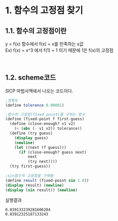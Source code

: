 # 1. 함수의 고정점 찾기
## 1.1. 함수의 고정점이란
y = f(x) 함수에서 f(x) = x를 만족하는 x값
<br>
Ex) f(x) = x^3 에서 f(1) = 1 이기 때문에 1은 f(x)의 고정점

<br>

## 1.2. scheme코드
SICP 마법사책에서 나오는 코드이다.
```scheme
;정확도
(define tolerance 0.00001)

;함수의 고정점(fixed point)를 구하는 함수
(define (fixed-point f first-guess)
  (define (close-enough? v1 v2)
    (< (abs (- v1 v2)) tolerance))
  (define (try guess)
    (display guess)
    (newline)
    (let ((next (f guess)))
      (if (close-enough? guess next)
          next
          (try next))))
  (try first-guess))
  
;sin함수의 고정점을 구해봄
(define result (fixed-point sin 1.0))
(display result) (newline)
(display (sin result)) (newline)
```
실행결과
```
0.039133239281606204
0.03912325187133243

```
<br>
